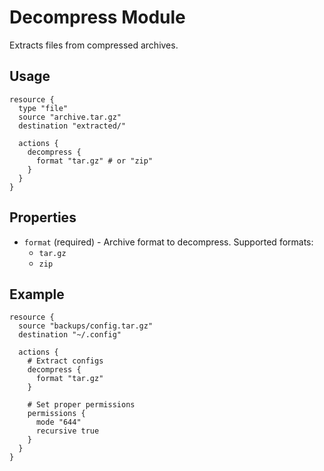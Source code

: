 # Decompress Module

Extracts files from compressed archives.

## Usage

```
resource {
  type "file"
  source "archive.tar.gz"
  destination "extracted/"

  actions {
    decompress {
      format "tar.gz" # or "zip"
    }
  }
}
```

## Properties

- `format` (required) - Archive format to decompress. Supported formats:
  - `tar.gz`
  - `zip`

## Example

```
resource {
  source "backups/config.tar.gz"
  destination "~/.config"

  actions {
    # Extract configs
    decompress {
      format "tar.gz"
    }

    # Set proper permissions
    permissions {
      mode "644"
      recursive true
    }
  }
}
```
